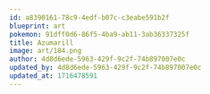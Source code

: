 ```yaml
---
id: a8390161-78c9-4edf-b07c-c3eabe591b2f
blueprint: art
pokemon: 91dff0d6-86f5-4ba9-ab11-3ab36337325f
title: Azumarill
image: art/184.png
author: 4d8d6ede-5963-429f-9c2f-74b897007e0c
updated_by: 4d8d6ede-5963-429f-9c2f-74b897007e0c
updated_at: 1716478591
---
```


